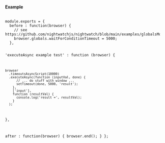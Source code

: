 #### Example

<div class="sample-test">
<pre data-language="javascript" class=" language-javascript"><code class=" language-javascript">
module.exports = {
  before : function(browser) {
    // see https://github.com/nightwatchjs/nightwatch/blob/main/examples/globalsModule.js#L12
    browser.globals.waitForConditionTimeout = 5000;
  },

  'executeAsync example test' : function (browser) {

    browser
      .timeoutsAsyncScript(10000)
      .executeAsync(function (inputVal, done) {
          // ... do stuff with window ...
          setTimeout(done, 5000, 'result');
        },
        ['input'],
        function (resultVal) {
          console.log('result =', resultVal);
        }
      );
  },

  after : function(browser) {
    browser.end();
  }
};
</code></pre></div>

